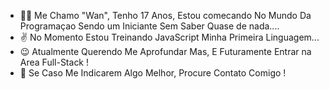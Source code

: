 -  🐱‍💻 Me Chamo "Wan", Tenho 17 Anos, Estou comecando No Mundo Da Programaçao Sendo um Iniciante Sem Saber Quase de nada....
-  ✌ No Momento Estou Treinando JavaScript Minha Primeira Linguagem...
- 😉 Atualmente Querendo Me Aprofundar Mas, E Futuramente Entrar na Area Full-Stack !
- 👏 Se Caso Me Indicarem Algo Melhor, Procure Contato Comigo !
